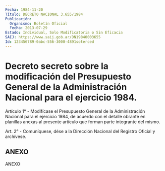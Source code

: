 ```yaml
---
Fecha: 1984-11-20
Título: DECRETO NACIONAL 3.655/1984
Publicación:
  Organismo: Boletín Oficial
  Fecha: 2013-07-29
Estado: Individual, Solo Modificatoria o Sin Eficacia
SAIJ: https://www.saij.gob.ar/DN19840003655
Id: 123456789-0abc-556-3000-4891soterced
---
```

# Decreto secreto sobre la modificación del Presupuesto General de la Administración Nacional para el ejercicio 1984.

<a id="1"></a>
Artículo 1° - Modifícase el Presupuesto General de la Administración Nacional para el ejercicio 1984, de acuerdo con el detalle obrante en planillas anexas al presente artículo que forman parte integrante del mismo.

<a id="2"></a>
Art. 2° - Comuníquese, dése a la Dirección Nacional del Registro Oficial y archívese.

## ANEXO

ANEXO